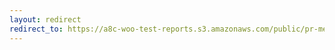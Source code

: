 ```yaml
---
layout: redirect
redirect_to: https://a8c-woo-test-reports.s3.amazonaws.com/public/pr-merge/41352/e2e/index.html
---
```

